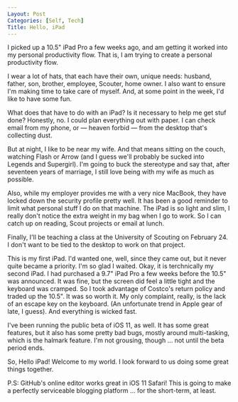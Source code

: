 ```yaml
---
Layout: Post
Categories: [Self, Tech]
Title: Hello, iPad
---
```


I picked up a 10.5" iPad Pro a few weeks ago, and am getting it worked into my personal productivity flow. That is, I am trying to create a personal productivity flow.

I wear a lot of hats, that each have their own, unique needs: husband, father, son, brother, employee, Scouter, home owner. I also want to ensure I'm making time to take care of myself. And, at some point in the week, I'd like to have some fun.

What does that have to do with an iPad? Is it necessary to help me get stuf done? Honestly, no. I could plan everything out with paper. I can check email from my phone, or — heaven forbid — from the desktop that's collecting dust.

But at night, I like to be near my wife. And that means sitting on the couch, watching Flash or Arrow (and I guess we'll probably be sucked into Legends and Supergirl). I'm going to buck the stereotype and say that, after seventeen years of marriage, I still love being with my wife as much as possible.

Also, while my employer provides me with a very nice MacBook, they have locked down the security profile pretty well. It has been a good reminder to limit what personal stuff I do on that machine. The iPad is so light and slim, I really don't notice the extra weight in my bag when I go to work. So I can catch up on reading, Scout projects or email at lunch.

Finally, I'll be teaching a class at the University of Scouting on February 24. I don't want to be tied to the desktop to work on that project.

This is my first iPad. I'd wanted one, well, since they came out, but it never quite became a priority. I'm so glad I waited. Okay, it is terchnically my second iPad. I had purchased a 9.7" iPad Pro a few weeks before the 10.5" was announced. It was fine, but the screen did feel a little tight and the keyboard was cramped. So I took advantage of Costco's return policy and traded up the 10.5". It was so worth it. My only complaint, really, is the lack of an escape key on the keyboard. (An unfortunate trend in Apple gear of late, I guess). And everything is wicked fast.

I've been running the public beta of iOS 11, as well. It has some great features, but it also has some pretty bad bugs, mostly around multi-tasking, which is the halmark feature. I'm not grousing, though ... not until the beta period ends.

So, Hello iPad! Welcome to my world. I look forward to us doing some great things together.

P.S: GitHub's online editor works great in iOS 11 Safari! This is going to make a perfectly serviceable blogging platform ... for the short-term, at least.

